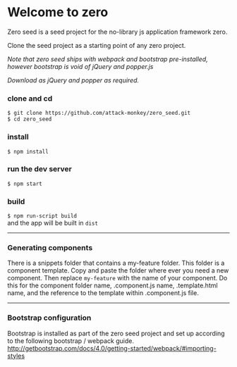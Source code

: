 Welcome to zero
======================================

Zero seed is a seed project for the no-library js application framework zero.  

Clone the seed project as a starting point of any zero project.

*Note that zero seed ships with webpack and bootstrap pre-installed, however bootstrap is void of jQuery and popper.js*

*Download as jQuery and popper as required.*

### clone and cd

`$ git clone https://github.com/attack-monkey/zero_seed.git`  
`$ cd zero_seed`

### install
`$ npm install`

### run the dev server
`$ npm start`

### build
`$ npm run-script build`  
and the app will be built in `dist`

----

### Generating components

There is a snippets folder that contains a my-feature folder. This folder is a component template. Copy and paste the folder where ever you need a new component. Then replace `my-feature` with the name of your component. Do this for the component folder name, .component.js name, .template.html name, and the reference to the template within .component.js file.

----

### Bootstrap configuration

Bootstrap is installed as part of the zero seed project and set up according to the following bootstrap / webpack guide.
http://getbootstrap.com/docs/4.0/getting-started/webpack/#importing-styles